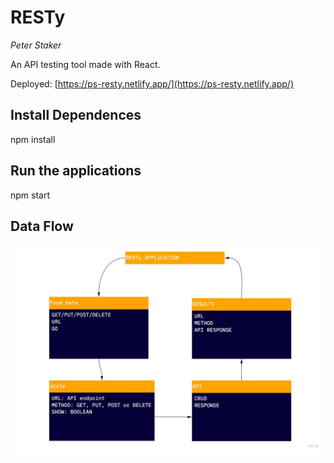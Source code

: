 # RESTy

*Peter Staker*

An API testing tool made with React.

Deployed: [https://ps-resty.netlify.app/](https://ps-resty.netlify.app/)

## Install Dependences

npm install

## Run the applications

npm start

## Data Flow

![resty data flow](./src/assets/UML.jpg)
